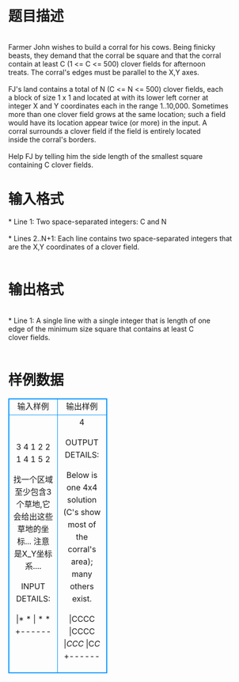 # 

 
 # 题目描述 
<p>
<br>Farmer John wishes to build a corral for his cows. Being finicky<br>beasts, they demand that the corral be square and that the corral<br>contain at least C (1 <= C <= 500) clover fields for afternoon<br>treats. The corral's edges must be parallel to the X,Y axes. <br><br>FJ's land contains a total of N (C <= N <= 500) clover fields, each<br>a block of size 1 x 1 and located at with its lower left corner at<br>integer X and Y coordinates each in the range 1..10,000. Sometimes<br>more than one clover field grows at the same location; such a field<br>would have its location appear twice (or more) in the input. A<br>corral surrounds a clover field if the field is entirely located<br>inside the corral's borders.<br><br>Help FJ by telling him the side length of the smallest square<br>containing C clover fields.<br></p> 

 
 # 输入格式 
<p>
* Line 1: Two space-separated integers: C and N<br><br>* Lines 2..N+1: Each line contains two space-separated integers that<br>        are the X,Y coordinates of a clover field.<br><br></p> 

 
 # 输出格式 
<p>
<br>* Line 1: A single line with a single integer that is length of one<br>        edge of the minimum size square that contains at least C<br>        clover fields.<br><br></p> 
# 样例数据
<style>
        table,table tr th, table tr td { border:1px solid #0094ff; }
        table { width: 200px; min-height: 25px; line-height: 25px; text-align: center; border-collapse: collapse;}   
    </style>
<table>
	<tr>
		<td>输入样例</td>
		<td>输出样例</td>
	</tr>
<tr><td>
3 4
1 2
2 1
4 1
5 2

找一个区域至少包含3个草地,它会给出这些草地的坐标...
注意是X_Y坐标系....

INPUT DETAILS:

|*   *
| * *
+------

</td><td>
4

OUTPUT DETAILS:

Below is one 4x4 solution (C's show most of the corral's area); many
others exist.

|CCCC
|CCCC
|*CCC*
|C*C*
+------</td></tr></table>
